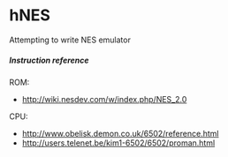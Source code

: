 hNES
====

Attempting to write NES emulator

##### Instruction reference

ROM:
- http://wiki.nesdev.com/w/index.php/NES_2.0

CPU:
- http://www.obelisk.demon.co.uk/6502/reference.html
- http://users.telenet.be/kim1-6502/6502/proman.html
